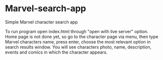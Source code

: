 # Marvel-search-app
Simple Marvel character search app

To run program open index.html through "open with live server" option. 
Home page is not done yet, so go to the character page via menu, then type Marvel characters name, press enter, choose the most relevant option in search results window.
You will see characters photo, name, description, events and comics in which the character appears.
